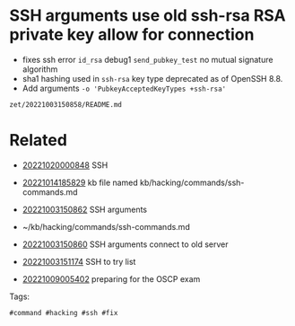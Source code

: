 # SSH arguments use old ssh-rsa RSA private key allow for connection

- fixes ssh error `id_rsa` debug1 `send_pubkey_test` no mutual signature algorithm
- sha1 hashing used in `ssh-rsa` key type deprecated as of OpenSSH 8.8.
- Add arguments `-o 'PubkeyAcceptedKeyTypes +ssh-rsa'`

` zet/20221003150858/README.md `

# Related

- [20221020000848](/zet/20221020000848/README.md) SSH
- [20221014185829](/zet/20221014185829/README.md) kb file named kb/hacking/commands/ssh-commands.md
- [20221003150862](/zet/20221003150862/README.md) SSH arguments
- ~/kb/hacking/commands/ssh-commands.md

- [20221003150860](/zet/20221003150860/README.md) SSH arguments connect to old server
- [20221003151174](/zet/20221003151174/README.md) SSH to try list
- [20221009005402](/zet/20221009005402/README.md) preparing for the OSCP exam

Tags:

    #command #hacking #ssh #fix

